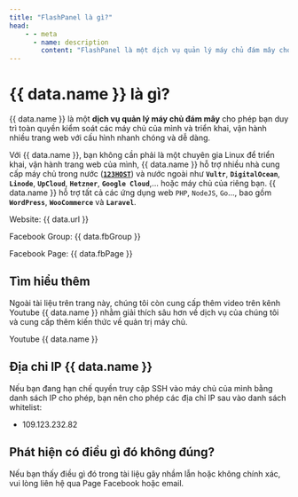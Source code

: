 ```yaml
---
title: "FlashPanel là gì?"
head:
    - - meta
      - name: description
        content: "FlashPanel là một dịch vụ quản lý máy chủ đám mây cho phép bạn duy trì toàn quyền kiểm soát các máy chủ của mình và triển khai, vận hành nhiều trang web với cấu hình nhanh chóng và dễ dàng."
---
```


<script setup>
import { data } from '../.vitepress/config.data.ts'
</script>

# {{ data.name }} là gì?

{{ data.name }} là một **dịch vụ quản lý máy chủ đám mây** cho phép bạn duy trì toàn quyền kiểm soát các máy chủ của mình và triển khai, vận hành nhiều trang web với cấu hình nhanh chóng và dễ dàng.

Với {{ data.name }}, bạn không cần phải là một chuyên gia Linux để triển khai, vận hành trang web của mình, {{ data.name }} hỗ trợ nhiều nhà cung cấp máy chủ trong nước ([**`123HOST`**](https://123host.vn/ "123HOST")) và nước ngoài như **`Vultr`**, **`DigitalOcean`**, **`Linode`**, **`UpCloud`**, **`Hetzner`**, **`Google Cloud`**,... hoặc máy chủ của riêng bạn. {{ data.name }} hỗ trợ tất cả các ứng dụng web `PHP`, `NodeJS`, `Go`..., bao gồm **`WordPress`**, **`WooCommerce`** và **`Laravel`**.

Website: <a :href="data.url" target="_blank">{{ data.url }}</a>

Facebook Group: <a :href="data.fbGroup">{{ data.fbGroup }}</a>

Facebook Page: <a :href="data.fbPage">{{ data.fbPage }}</a>

## Tìm hiểu thêm

Ngoài tài liệu trên trang này, chúng tôi còn cung cấp thêm video trên kênh Youtube {{ data.name }} nhằm giải thích sâu hơn về dịch vụ của chúng tôi và cung cấp thêm kiến thức về quản trị máy chủ.

<a :href="data.youtube" target="_blank">Youtube {{ data.name }}</a>

## Địa chỉ IP {{ data.name }}

Nếu bạn đang hạn chế quyền truy cập SSH vào máy chủ của mình bằng danh sách IP cho phép, bạn nên cho phép các địa chỉ IP sau vào danh sách whitelist:

-   109.123.232.82

## Phát hiện có điều gì đó không đúng?

Nếu bạn thấy điều gì đó trong tài liệu gây nhầm lẫn hoặc không chính xác, vui lòng liên hệ qua <a :href="data.fbPage">Page Facebook</a> hoặc email.
